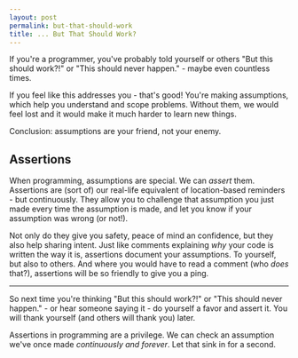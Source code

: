 ```yaml
---
layout: post
permalink: but-that-should-work
title: ... But That Should Work?
---
```


If you're a programmer, you've probably told yourself or others "But this should work?!" or "This should never happen." - maybe even countless times.

If you feel like this addresses you - that's good! You're making assumptions, which help you understand and scope problems. Without them, we would feel lost and it would make it much harder to learn new things.

Conclusion: assumptions are your friend, not your enemy.

## Assertions

When programming, assumptions are special. We can *assert* them. Assertions are (sort of) our real-life equivalent of location-based reminders - but continuously. They allow you to challenge that assumption you just made every time the assumption is made, and let you know if your assumption was wrong (or not!).

Not only do they give you safety, peace of mind an confidence, but they also help sharing intent. Just like comments explaining *why* your code is written the way it is, assertions document your assumptions. To yourself, but also to others. And where you would have to read a comment (who *does* that?), assertions will be so friendly to give you a ping.

---

So next time you're thinking "But this should work?!" or "This should never happen." - or hear someone saying it - do yourself a favor and assert it. You will thank yourself (and others will thank you) later.

Assertions in programming are a privilege. We can check an assumption we've once made *continuously and forever*. Let that sink in for a second.
